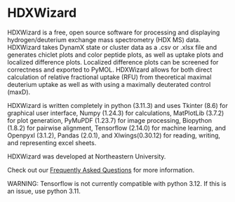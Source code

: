 # HDXWizard

HDXWizard is a free, open source software for processing and displaying hydrogen/deuterium exchange mass spectrometry (HDX MS) data. HDXWizard takes DynamX state or cluster data as a .csv or .xlsx file and generates chiclet plots and color peptide plots, as well as uptake plots and localized difference plots. Localized difference plots can be screened for correctness and exported to PyMOL.
HDXWizard allows for both direct calculation of relative fractional uptake (RFU) from theoretical maximal deuterium uptake as well as with using a maximally deuterated control (maxD).

HDXWizard is written completely in python (3.11.3) and uses Tkinter (8.6) for graphical user interface, Numpy (1.24.3) for calculations, MatPlotLib (3.7.2) for plot generation, PyMuPDF (1.23.7) for image processing, Biopython (1.8.2) for pairwise alignment, Tensorflow (2.14.0) for machine learning, and Openpyxl (3.1.2), Pandas (2.0.1), and Xlwings(0.30.12) for reading, writing, and representing excel sheets.

HDXWizard was developed at Northeastern University.

Check out our [Frequently Asked Questions](FAQs.md) for more information.

WARNING: Tensorflow is not currently compatible with python 3.12. If this is an issue, use python 3.11.
